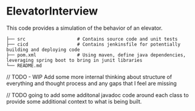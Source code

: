 # ElevatorInterview

This code provides a simulation of the behavior of an elevator.

    ├── src                   # Contains source code and unit tests
    ├── cicd                  # Contains jenkinsfile for potentially building and deploying code
    ├── pom.xml               # Using maven, define java dependencies, leveraging spring boot to bring in junit libraries
    └── README.md

// TODO - WIP  Add some more internal thinking about structure of everything and thought process and any gaps that I feel are missing

// TODO going to add some additonal javadoc code around each class to provide some additional context to what is being built.